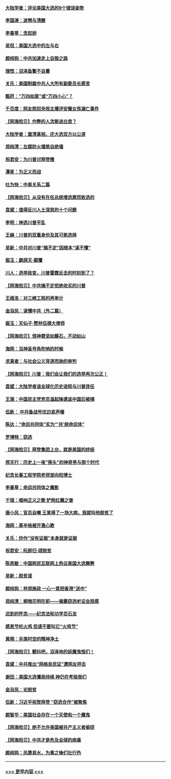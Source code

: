 #### [大陆学者：评论美国大选的9个错误姿势](../pages/nsc993/n12609586.md?t=12101951) 
#### [李国涛：迷惘与清醒](../pages/nsc993/n12607532.md?t=12101951) 
#### [李春草：念奴娇](../pages/nsc993/n12607083.md?t=12101951) 
#### [吴侃：美国大选中的左与右](../pages/nsc993/n12607054.md?t=12101951) 
#### [颜纯钩：中共加速走上自毁之路](../pages/nsc993/n12606473.md?t=12101951) 
#### [理悟：沼泽鱼鳖不自量](../pages/nsc993/n12606454.md?t=12101951) 
#### [关乐：美国制裁中共人大所有副委员长感言](../pages/nsc993/n12606442.md?t=12101951) 
#### [甄莳：“万四如意”或“万四小心”？](../pages/nsc993/n12606091.md?t=12101951) 
#### [千百度：网友怒怼央视主播评安徽女孩溺亡事件](../pages/nsc993/n12605370.md?t=12101951) 
#### [【网海拾贝】作弊的人怎能进白宫？](../pages/nsc993/n12603546.md?t=12101951) 
#### [大陆学者：厘清真相，还大选双方以公道](../pages/nsc993/n12603475.md?t=12101951) 
#### [郑纯清：左媒防火墙筑自绝墙](../pages/nsc993/n12602226.md?t=12101951) 
#### [祝君安：为川普讨拜登檄](../pages/nsc993/n12602199.md?t=12101951) 
#### [潭星：为正义而战](../pages/nsc993/n12600926.md?t=12101951) 
#### [吐为快：中美关系二篇](../pages/nsc993/n12600908.md?t=12101951) 
#### [【网海拾贝】从没有在任总统增选票而败选的](../pages/nsc993/n12600435.md?t=12101951) 
#### [袁斌：值得反川人士深思的十个问题](../pages/nsc993/n12600332.md?t=12101951) 
#### [李明：神选川普平乱](../pages/nsc993/n12599751.md?t=12101951) 
#### [王赫：川普的双重身份及其可能选择](../pages/nsc993/n12599723.md?t=12101951) 
#### [吴新：中共对川普“搞不定”因根本“读不懂”](../pages/nsc993/n12599502.md?t=12101951) 
#### [振玉：鹧鸪天‧颠覆](../pages/nsc993/n12599494.md?t=12101951) 
#### [川人：选举政变，川普雷霆反击的时刻到了？](../pages/nsc993/n12599291.md?t=12101951) 
#### [【网海拾贝】中共搞不定拒绝收买的川普](../pages/nsc993/n12598955.md?t=12101951) 
#### [王维洛：对三峡工程的再审计](../pages/nsc993/n12598436.md?t=12101951) 
#### [金浴凤：读懂中共（外二篇）](../pages/nsc993/n12597943.md?t=12101951) 
#### [振玉：天仙子‧赞林伍德大律师](../pages/nsc993/n12597929.md?t=12101951) 
#### [【网海拾贝】信神要坚如磐石，不动如山](../pages/nsc993/n12597901.md?t=12101951) 
#### [海网：当神圣号角吹响的时候](../pages/nsc993/n12595891.md?t=12101951) 
#### [求真者：与社会公义背道而驰的审判](../pages/nsc993/n12595868.md?t=12101951) 
#### [【网海拾贝】川普：我们会让我们的选举再次公正！](../pages/nsc993/n12594930.md?t=12101951) 
#### [袁斌：大陆学者谈全球化历史进程与川普连任](../pages/nsc993/n12594690.md?t=12101951) 
#### [王涵：中国民主党党员温起锋遣返中国后被捕](../pages/nsc993/n12594540.md?t=12101951) 
#### [伍新： 中共备战号坟边哀声嚎](../pages/nsc993/n12593086.md?t=12101951) 
#### [陈达：“命运共同体”实为“‘共’统命运体”](../pages/nsc993/n12590865.md?t=12101951) 
#### [罗博特：窃选](../pages/nsc993/n12590619.md?t=12101951) 
#### [【网海拾贝】拜登集团上台，就是美国的终结](../pages/nsc993/n12589725.md?t=12101951) 
#### [邢天行：历史上一夜“换头”的神奇男与那个时代](../pages/nsc993/n12589424.md?t=12101951) 
#### [纪念长春工程学院老师邹向阳博士](../pages/nsc993/n12585390.md?t=12101951) 
#### [李春草：命运共同体之魔影](../pages/nsc993/n12585026.md?t=12101951) 
#### [千瑞：唱响正义之歌 铲除红魔之害](../pages/nsc993/n12585002.md?t=12101951) 
#### [唐小风：官员自嘲 王某得了一场大病，我就叫他脱贫了](../pages/nsc993/n12584981.md?t=12101951) 
#### [海网：基辛格被开激心歌](../pages/nsc993/n12584946.md?t=12101951) 
#### [关乐：炒作“没有证据”本身就是证据](../pages/nsc993/n12583146.md?t=12101951) 
#### [祝君安：阮郎归‧颂脱贫](../pages/nsc993/n12583119.md?t=12101951) 
#### [陈思敏：中国网民互联网上热议美国大选舞弊](../pages/nsc993/n12582845.md?t=12101951) 
#### [吴新：脱贫谣](../pages/nsc993/n12580839.md?t=12101951) 
#### [颜纯钩：林郑施政 一心一意把香港“送中”](../pages/nsc993/n12580805.md?t=12101951) 
#### [郑纯清：柳暗花明在即——揭露窃选听证会观感](../pages/nsc993/n12580795.md?t=12101951) 
#### [迟到的怀念——纪念法轮功学员石龙](../pages/nsc993/n12580245.md?t=12101951) 
#### [感恩节吃火鸡  但请不要叫它“火鸡节”](../pages/nsc993/n12580252.md?t=12101951) 
#### [黄翔：另类时空的精神净土](../pages/nsc993/n12578638.md?t=12101951) 
#### [【网海拾贝】颤抖吧，沼泽地的妖魔鬼怪们！](../pages/nsc993/n12578552.md?t=12101951) 
#### [袁斌：中共推出“网络良民证”遭网友抨击](../pages/nsc993/n12578511.md?t=12101951) 
#### [谢田：美国大选僵局持续 神仍在考验我们](../pages/nsc993/n12577432.md?t=12101951) 
#### [金浴凤：论脱贫](../pages/nsc993/n12576386.md?t=12101951) 
#### [伍新：习近平祝贺拜登 “窃选合作”被聚焦](../pages/nsc993/n12576358.md?t=12101951) 
#### [颜智华：美国社会存在一个天使和一个魔鬼](../pages/nsc993/n12574299.md?t=12101951) 
#### [【网海拾贝】绝不允许美国被共产主义者偷窃](../pages/nsc993/n12573396.md?t=12101951) 
#### [【网海拾贝】中共才是危及全球的病毒](../pages/nsc993/n12571204.md?t=12101951) 
#### [颜纯钩：风萧易水，为黄之锋们壮行色](../pages/nsc993/n12571487.md?t=12101951) 

----
#### [ >>> 更早内容 <<< ](../indexes/nsc993-earlier.md)
